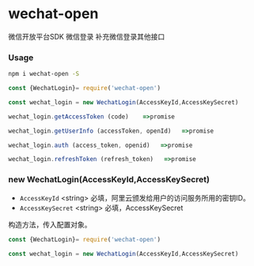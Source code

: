 # wechat-open
微信开放平台SDK 微信登录 补充微信登录其他接口

### Usage
```bash
npm i wechat-open -S
```
```javascript
const {WechatLogin}= require('wechat-open')

const wechat_login = new WechatLogin(AccessKeyId,AccessKeySecret)

wechat_login.getAccessToken (code)    =>promise

wechat_login.getUserInfo (accessToken, openId)   =>promise

wechat_login.auth (access_token, openid)   =>promise

wechat_login.refreshToken (refresh_token)   =>promise
```

### new WechatLogin(AccessKeyId,AccessKeySecret)

  - `AccessKeyId` \<string\> 必填，阿里云颁发给用户的访问服务所用的密钥ID。
  - `AccessKeySecret` \<string\> 必填，AccessKeySecret

构造方法，传入配置对象。

```javascript
const {WechatLogin}= require('wechat-open')

const wechat_login = new WechatLogin(AccessKeyId,AccessKeySecret)

```



